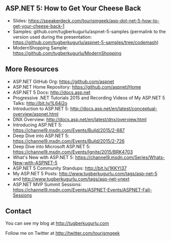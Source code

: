 ## ASP.NET 5: How to Get Your Cheese Back

 - Slides: https://speakerdeck.com/tourismgeek/asp-dot-net-5-how-to-get-your-cheese-back-1
 - Samples: github.com/tugberkugurlu/aspnet-5-samples (permalink to the version used during the presentation: https://github.com/tugberkugurlu/aspnet-5-samples/tree/codemash)
 - ModernShopping Sample: https://github.com/tugberkugurlu/ModernShopping


## More Resources

 - ASP.NET GitHub Org: https://github.com/aspnet 
 - ASP.NET Home Repository: https://github.com/aspnet/Home 
 - ASP.NET 5 Docs: http://docs.asp.net 
 - Progressive .NET Tutorials 2015 and Recording Videos of My ASP.NET 5 Talks: http://bit.ly/1L64i2o
 - Introduction to ASP.NET 5: http://docs.asp.net/en/latest/conceptual-overview/aspnet.html
 - DNX Overview: http://docs.asp.net/en/latest/dnx/overview.html 
 - Introducing ASP.NET 5: https://channel9.msdn.com/Events/Build/2015/2-687 
 - Deep Dive into ASP.NET 5: https://channel9.msdn.com/Events/Build/2015/2-726 
 - Deep Dive into Microsoft ASP.NET 5: https://channel9.msdn.com/Events/Ignite/2015/BRK4703 
 - What's New with ASP.NET 5: https://channel9.msdn.com/Series/Whats-New-with-ASPNET-5
 - ASP.NET 5 Community Standups: http://bit.ly/1KKYI37 
 - My ASP.NET 5 Posts: http://www.tugberkugurlu.com/tags/asp-net-5 and http://www.tugberkugurlu.com/tags/asp-net-vnext 
 - ASP.NET MVP Summit Sessions: https://channel9.msdn.com/Events/ASPNET-Events/ASPNET-Fall-Sessions 

## Contact

You can see my blog at http://tugberkugurlu.com

Follow me on Twitter at http://twitter.com/tourismgeek
